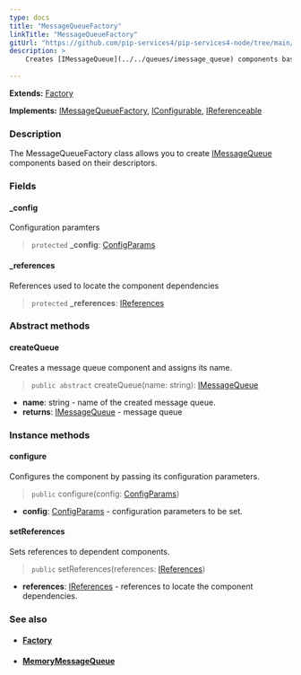 ```yaml
---
type: docs
title: "MessageQueueFactory"
linkTitle: "MessageQueueFactory"
gitUrl: "https://github.com/pip-services4/pip-services4-node/tree/main/pip-services4-messaging-node"
description: >
    Creates [IMessageQueue](../../queues/imessage_queue) components based on their descriptors.
   
---
```


**Extends:** [Factory](../../../components/build/factory)  

**Implements:** [IMessageQueueFactory](../imessage_queue_factory), [IConfigurable](../../../components/config/iconfigurable), [IReferenceable](../../../components/refer/ireferenceable)

### Description

The MessageQueueFactory class allows you to create [IMessageQueue](../../queues/imessage_queue) components based on their descriptors.

### Fields

<span class="hide-title-link">

#### _config
Configuration paramters

> `protected` **_config**: [ConfigParams](../../../components/config/config_params)

#### _references
References used to locate the component dependencies
> `protected` **_references**: [IReferences](../../../components/refer/ireferences) 

</span>

### Abstract methods

#### createQueue
Creates a message queue component and assigns its name.

> `public abstract` createQueue(name: string):  [IMessageQueue](../../queues/imessage_queue)

- **name**: string - name of the created message queue.
- **returns**: [IMessageQueue](../../queues/imessage_queue) - message queue

### Instance methods

#### configure
Configures the component by passing its configuration parameters.

> `public` configure(config: [ConfigParams](../../../components/config/config_params))

- **config**: [ConfigParams](../../../components/config/config_params) -  configuration parameters to be set.

#### setReferences
Sets references to dependent components.

> `public` setReferences(references: [IReferences](../../../components/refer/ireferences))

- **references**: [IReferences](../../../components/refer/ireferences) - references to locate the component dependencies.


### See also
- #### [Factory](../../../components/build/factory)
- #### [MemoryMessageQueue](../../queues/message_queue)
